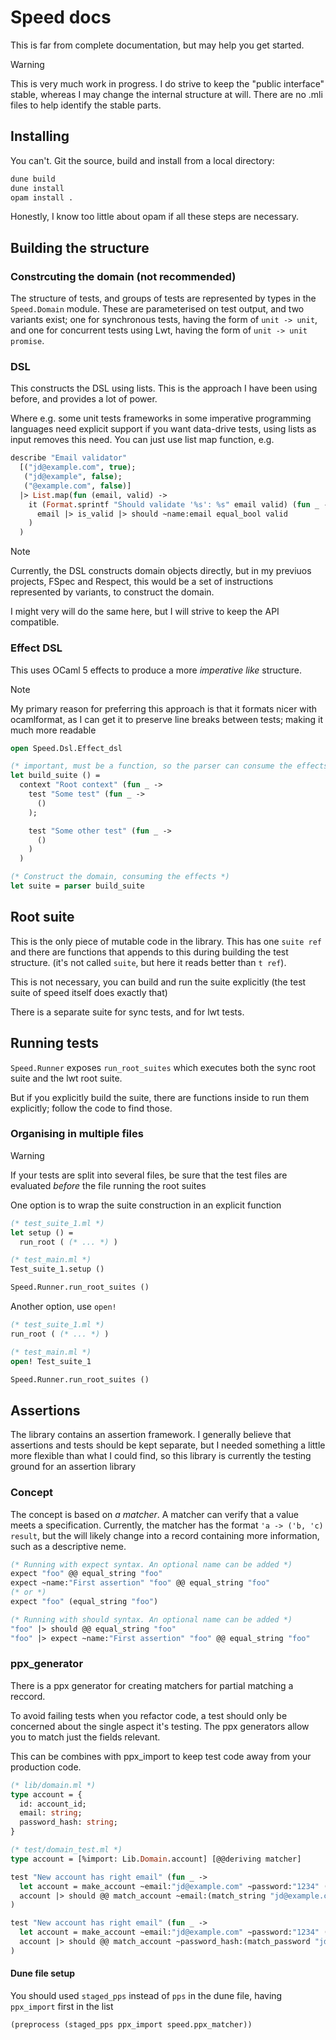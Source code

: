 # Speed docs

This is far from complete documentation, but may help you get started.

> [!WARNING]
> This is very much work in progress. I do strive to keep the "public interface"
> stable, whereas I may change the internal structure at will. There are no .mli
> files to help identify the stable parts.

## Installing

You can't. Git the source, build and install from a local directory:

```sh
dune build
dune install
opam install .
```

Honestly, I know too little about opam if all these steps are necessary.

## Building the structure

### Constrcuting the domain (not recommended)

The structure of tests, and groups of tests are represented by types in the 
`Speed.Domain` module. These are parameterised on test output, and two variants
exist; one for synchronous tests, having the form of `unit -> unit`, and one
for concurrent tests using Lwt, having the form of `unit -> unit promise`.

### DSL

This constructs the DSL using lists. This is the approach I have been using 
before, and provides a lot of power.

Where e.g. some unit tests frameworks in some imperative programming languages
need explicit support if you want data-drive tests, using lists as input removes
this need. You can just use list map function, e.g.

```ocaml
describe "Email validator"
  [("jd@example.com", true);
   ("jd@example", false);
   ("@example.com", false)]
  |> List.map(fun (email, valid) -> 
    it (Format.sprintf "Should validate '%s': %s" email valid) (fun _ ->
      email |> is_valid |> should ~name:email equal_bool valid
    )
  )
```

> [!NOTE]
> Currently, the DSL constructs domain objects directly, but in my previuos 
> projects, FSpec and Respect, this would be a set of instructions represented
> by variants, to construct the domain.
> 
> I might very will do the same here, but I will strive to keep the API 
> compatible.

### Effect DSL

This uses OCaml 5 effects to produce a more _imperative like_ structure.

> [!NOTE]
> My primary reason for preferring this approach is that it formats nicer with 
> ocamlformat, as I can get it to preserve line breaks between tests; making it
> much more readable

```ocaml
open Speed.Dsl.Effect_dsl

(* important, must be a function, so the parser can consume the effects *)
let build_suite () =
  context "Root context" (fun _ ->
    test "Some test" (fun _ ->
      ()
    );

    test "Some other test" (fun _ ->
      ()
    )
  )

(* Construct the domain, consuming the effects *)
let suite = parser build_suite
```

## Root suite

This is the only piece of mutable code in the library. This has one `suite ref`
and there are functions that appends to this during building the test structure.
(it's not called `suite`, but here it reads better than `t ref`). 

This is not necessary, you can build and run the suite explicitly (the test 
suite of speed itself does exactly that)

There is a separate suite for sync tests, and for lwt tests. 

## Running tests

`Speed.Runner` exposes `run_root_suites` which executes both the sync root suite
and the lwt root suite.

But if you explicitly build the suite, there are functions inside to run them
explicitly; follow the code to find those.

### Organising in multiple files

> [!WARNING]
> If your tests are split into several files, be sure that the test files are
> evaluated _before_ the file running the root suites

One option is to wrap the suite construction in an explicit function

```ocaml
(* test_suite_1.ml *)
let setup () =
  run_root ( (* ... *) )

(* test_main.ml *)
Test_suite_1.setup ()

Speed.Runner.run_root_suites ()
```

Another option, use `open!`

```ocaml
(* test_suite_1.ml *)
run_root ( (* ... *) )

(* test_main.ml *)
open! Test_suite_1

Speed.Runner.run_root_suites ()
```

## Assertions

The library contains an assertion framework. I generally believe that assertions
and tests should be kept separate, but I needed something a little more flexible
than what I could find, so this library is currently the testing ground for
an assertion library

### Concept

The concept is based on _a matcher_. A matcher can verify that a value meets a
specification. Currently, the matcher has the format `'a -> ('b, 'c) result`,
but the will likely change into a record containing more information, such as a
descriptive neme.

```ocaml
(* Running with expect syntax. An optional name can be added *)
expect "foo" @@ equal_string "foo"
expect ~name:"First assertion" "foo" @@ equal_string "foo"
(* or *)
expect "foo" (equal_string "foo")

(* Running with should syntax. An optional name can be added *)
"foo" |> should @@ equal_string "foo"
"foo" |> expect ~name:"First assertion" "foo" @@ equal_string "foo"
```

### ppx_generator

There is a ppx generator for creating matchers for partial matching a reccord.

To avoid failing tests when you refactor code, a test should only be concerned
about the single aspect it's testing. The ppx generators allow you to match just
the fields relevant.

This can be combines with ppx_import to keep test code away from your production
code.

```ocaml
(* lib/domain.ml *)
type account = {
  id: account_id;
  email: string;
  password_hash: string;
}

(* test/domain_test.ml *)
type account = [%import: Lib.Domain.account] [@@deriving matcher]

test "New account has right email" (fun _ ->
  let account = make_account ~email:"jd@example.com" ~password:"1234" () in
  account |> should @@ match_account ~email:(match_string "jd@example.coM")
)

test "New account has right email" (fun _ ->
  let account = make_account ~email:"jd@example.com" ~password:"1234" () in
  account |> should @@ match_account ~password_hash:(match_password "jd@example.coM")
)
```

#### Dune file setup

You should used `staged_pps` instead of `pps` in the dune file, having 
`ppx_import` first in the list

```
(preprocess (staged_pps ppx_import speed.ppx_matcher))
```
